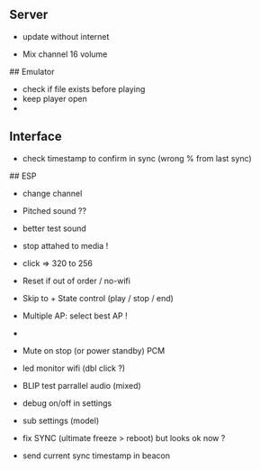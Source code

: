 
## Server

- update without internet

- Mix channel 16 volume


## Emulator

- check if file exists before playing
- keep player open
-

## Interface

- check timestamp to confirm in sync (wrong % from last sync)


## ESP

- change channel

- Pitched sound ??

- better test sound

- stop attahed to media !

- click => 320 to 256

- Reset if out of order / no-wifi
- Skip to + State control (play / stop / end)

- Multiple AP: select best AP !
-
- Mute on stop (or power standby) PCM
- led monitor wifi (dbl click ?)

- BLIP test parrallel audio (mixed)

- debug on/off in settings

- sub settings (model)


- fix SYNC (ultimate freeze > reboot) but looks ok now ?
- send current sync timestamp in beacon
